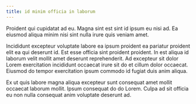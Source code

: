 ```yaml
---
title: id minim officia in laborum
---
```


Proident qui cupidatat ad eu. Magna sint est sint id ipsum eu nisi ad. Ea eiusmod aliqua minim nisi sint nulla irure quis veniam amet.

Incididunt excepteur voluptate labore ea ipsum proident ea pariatur proident elit ea qui deserunt id. Est esse officia sint proident proident. In est aliqua id laborum velit mollit amet deserunt reprehenderit. Ad excepteur sit dolor Lorem exercitation incididunt occaecat irure sit do et cillum dolor occaecat. Eiusmod do tempor exercitation ipsum commodo id fugiat duis anim aliqua.

Ex ut quis labore magna aliqua excepteur sunt consequat amet mollit occaecat laborum mollit. Ipsum consequat do do Lorem. Culpa ad sit officia eu non nulla consequat anim voluptate deserunt ad.